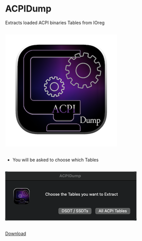 # ACPIDump
Extracts loaded ACPI binaries Tables from IOreg
##

<img src="https://github.com/LAbyOne/ACPIDump/blob/main/image/logo.png">

##
- You will be asked to choose which Tables

##

<img src="https://github.com/LAbyOne/ACPIDump/blob/main/image/1.png">

##

[Download](https://github.com/LAbyOne/ACPIDump/releases)
